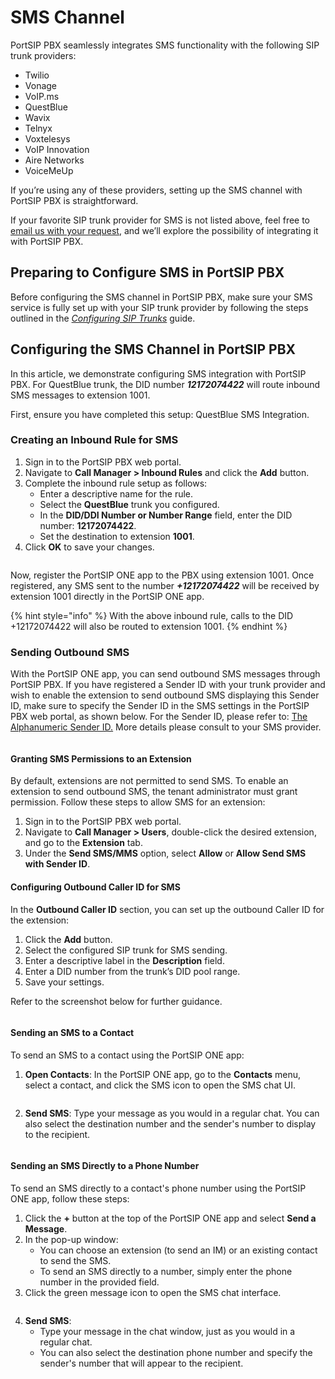 # SMS Channel

PortSIP PBX seamlessly integrates SMS functionality with the following SIP trunk providers:

* Twilio
* Vonage
* VoIP.ms
* QuestBlue
* Wavix
* Telnyx
* Voxtelesys
* VoIP Innovation
* Aire Networks
* VoiceMeUp

If you’re using any of these providers, setting up the SMS channel with PortSIP PBX is straightforward.

If your favorite SIP trunk provider for SMS is not listed above, feel free to [email us with your request](mailto:support@portsip.com), and we’ll explore the possibility of integrating it with PortSIP PBX.

## Preparing to Configure SMS in PortSIP PBX

Before configuring the SMS channel in PortSIP PBX, make sure your SMS service is fully set up with your SIP trunk provider by following the steps outlined in the [_Configuring SIP Trunks_](../../configuring-sip-trunks/) guide.

## Configuring the SMS Channel in PortSIP PBX

In this article, we demonstrate configuring SMS integration with PortSIP PBX. For QuestBlue trunk, the DID number _**12172074422**_ will route inbound SMS messages to extension 1001.&#x20;

First, ensure you have completed this setup: QuestBlue SMS Integration.

### Creating an Inbound Rule for SMS

1. Sign in to the PortSIP PBX web portal.
2. Navigate to **Call Manager > Inbound Rules** and click the **Add** button.
3. Complete the inbound rule setup as follows:
   * Enter a descriptive name for the rule.
   * Select the **QuestBlue** trunk you configured.
   * In the **DID/DDI Number or Number Range** field, enter the DID number: **12172074422**.
   * Set the destination to extension **1001**.
4. Click **OK** to save your changes.

<figure><img src="../../../.gitbook/assets/inbound-sms-rule.png" alt=""><figcaption></figcaption></figure>

Now, register the PortSIP ONE app to the PBX using extension 1001. Once registered, any SMS sent to the number _**+12172074422**_ will be received by extension 1001 directly in the PortSIP ONE app.

{% hint style="info" %}
With the above inbound rule, calls to the DID +12172074422 will also be routed to extension 1001.
{% endhint %}

### Sending Outbound SMS

With the PortSIP ONE app, you can send outbound SMS messages through PortSIP PBX. If you have registered a Sender ID with your trunk provider and wish to enable the extension to send outbound SMS displaying this Sender ID, make sure to specify the Sender ID in the SMS settings in the PortSIP PBX web portal, as shown below. For the Sender ID, please refer to: [The Alphanumeric Sender ID.](https://www.twilio.com/docs/glossary/what-alphanumeric-sender-id) More details please consult to your SMS provider.

<figure><img src="../../../.gitbook/assets/sms_sender_id.png" alt=""><figcaption></figcaption></figure>

#### Granting SMS Permissions to an Extension

By default, extensions are not permitted to send SMS. To enable an extension to send outbound SMS, the tenant administrator must grant permission. Follow these steps to allow SMS for an extension:

1. Sign in to the PortSIP PBX web portal.
2. Navigate to **Call Manager > Users**, double-click the desired extension, and go to the **Extension** tab.
3. Under the **Send SMS/MMS** option, select **Allow** or **Allow Send SMS with Sender ID**.

#### Configuring Outbound Caller ID for SMS

In the **Outbound Caller ID** section, you can set up the outbound Caller ID for the extension:

1. Click the **Add** button.
2. Select the configured SIP trunk for SMS sending.
3. Enter a descriptive label in the **Description** field.
4. Enter a DID number from the trunk’s DID pool range.
5. Save your settings.

Refer to the screenshot below for further guidance.

<figure><img src="../../../.gitbook/assets/extension_sms_sender_id.png" alt=""><figcaption></figcaption></figure>

#### Sending an SMS to a Contact

To send an SMS to a contact using the PortSIP ONE app:

1. **Open Contacts**: In the PortSIP ONE app, go to the **Contacts** menu, select a contact, and click the SMS icon to open the SMS chat UI.

<figure><img src="../../../.gitbook/assets/portsip_pbx_sms1.png" alt=""><figcaption></figcaption></figure>

2. **Send SMS**: Type your message as you would in a regular chat. You can also select the destination number and the sender's number to display to the recipient.

<figure><img src="../../../.gitbook/assets/portsip_pbx_sms2.png" alt=""><figcaption></figcaption></figure>

#### Sending an SMS Directly to a Phone Number

To send an SMS directly to a contact's phone number using the PortSIP ONE app, follow these steps:

1. Click the **+** button at the top of the PortSIP ONE app and select **Send a Message**.
2. In the pop-up window:
   * You can choose an extension (to send an IM) or an existing contact to send the SMS.
   * To send an SMS directly to a number, simply enter the phone number in the provided field.
3. Click the green message icon to open the SMS chat interface.

<figure><img src="../../../.gitbook/assets/portsip_pbx_sms3.png" alt=""><figcaption></figcaption></figure>

4. **Send SMS**:
   * Type your message in the chat window, just as you would in a regular chat.
   * You can also select the destination phone number and specify the sender's number that will appear to the recipient.

